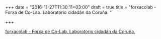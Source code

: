 +++
date = "2016-11-27T11:30:11+03:00"
draft = true
title = "forxacolab - Forxa de Co-Lab. Laboratorio cidadán da Coruña. "

+++

<p><a href="https://t.co/6N6iDGrLdU">forxacolab - Forxa de Co-Lab. Laboratorio cidadán da Coruña. </a></p>
